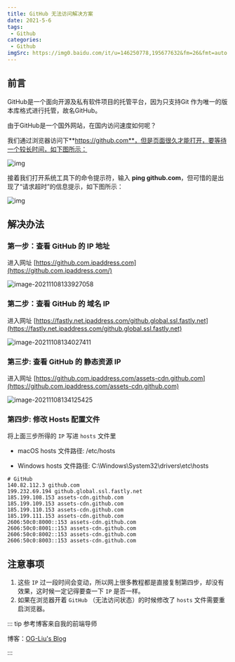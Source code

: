 ```yaml
---
title: GitHub 无法访问解决方案
date: 2021-5-6
tags:
 - Github
categories:
 - Github
imgSrc: https://img0.baidu.com/it/u=146250778,195677632&fm=26&fmt=auto
---
```

## 前言

GitHub是一个面向开源及私有软件项目的托管平台，因为只支持Git 作为唯一的版本库格式进行托管，故名GitHub。

由于GitHub是一个国外网站，在国内访问速度如何呢？

我们通过浏览器访问下**https://github.com**，但是页面很久才能打开，要等待一个较长时间，如下图所示：

![img](https://t10.baidu.com/it/u=2785834992,1999419868&fm=173&app=25&f=JPEG?w=639&h=341&s=58A43D720B2345240CD5C1DA0000C0B2)

接着我们打开系统工具下的命令提示符，输入 **ping github.com**，但可惜的是出现了“请求超时”的信息提示，如下图所示：

![img](https://t12.baidu.com/it/u=1203856823,3048098343&fm=173&app=25&f=JPEG?w=640&h=324&s=837471821DCA3F454050B407000080C3)

## 解决办法

### 第一步：查看 GitHub 的 IP 地址

进入网址 [https://github.com.ipaddress.com](https://github.com.ipaddress.com/)

![image-20211108133927058](C:\Users\15129\Desktop\myBlog\blogs\Github\img\image-20211108133927058.png)

### 第二步：查看 GitHub 的 域名 IP

进入网址 [https://fastly.net.ipaddress.com/github.global.ssl.fastly.net](https://fastly.net.ipaddress.com/github.global.ssl.fastly.net)

![image-20211108134027411](C:\Users\15129\Desktop\myBlog\blogs\Github\img\image-20211108134027411.png)

### 第三步: 查看 GitHub 的 静态资源 IP

进入网址 [https://github.com.ipaddress.com/assets-cdn.github.com](https://github.com.ipaddress.com/assets-cdn.github.com)

![image-20211108134125425](C:\Users\15129\Desktop\myBlog\blogs\Github\img\image-20211108134125425.png)

### 第四步: 修改 Hosts 配置文件

将上面三步所得的 `IP` 写进 `hosts` 文件里

- macOS hosts 文件路径: /etc/hosts

- Windows hosts 文件路径: C:\Windows\System32\drivers\etc\hosts

```
# GitHub
140.82.112.3 github.com
199.232.69.194 github.global.ssl.fastly.net
185.199.108.153 assets-cdn.github.com
185.199.109.153 assets-cdn.github.com
185.199.110.153 assets-cdn.github.com
185.199.111.153 assets-cdn.github.com
2606:50c0:8000::153 assets-cdn.github.com
2606:50c0:8001::153 assets-cdn.github.com
2606:50c0:8002::153 assets-cdn.github.com
2606:50c0:8003::153 assets-cdn.github.com
```

## 注意事项

1. 这些 `IP` 过一段时间会变动，所以网上很多教程都是直接复制第四步，却没有效果，这时候一定记得要查一下 `IP` 是否一样。
2. 如果在浏览器开着 `GitHub` （无法访问状态）的时候修改了 `hosts` 文件需要重启浏览器。

::: tip 参考博客来自我的前端导师

博客：[OG-Liu's Blog](https://ogliu.com/)

:::

